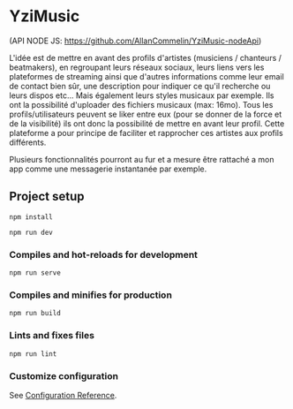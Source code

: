 # YziMusic
(API NODE JS: https://github.com/AllanCommelin/YziMusic-nodeApi)

L'idée est de mettre en avant des profils d'artistes (musiciens / chanteurs / beatmakers), en regroupant leurs réseaux sociaux, leurs liens vers les plateformes de streaming ainsi que d'autres informations comme leur email de contact bien sûr, une description pour indiquer ce qu'il recherche ou leurs dispos etc... 
Mais également leurs styles musicaux par exemple. Ils ont la possibilité d'uploader des fichiers musicaux (max: 16mo). 
Tous les profils/utilisateurs peuvent se liker entre eux  (pour se donner de la force et de la visibilité) ils ont donc la possibilité de mettre en avant leur profil. 
Cette plateforme a pour principe de faciliter et rapprocher ces artistes aux profils différents. 

Plusieurs fonctionnalités pourront au fur et a mesure être rattaché a mon app comme une messagerie instantanée par exemple.

## Project setup
```
npm install
```
```
npm run dev
```

### Compiles and hot-reloads for development
```
npm run serve
```

### Compiles and minifies for production
```
npm run build
```

### Lints and fixes files
```
npm run lint
```

### Customize configuration
See [Configuration Reference](https://cli.vuejs.org/config/).
